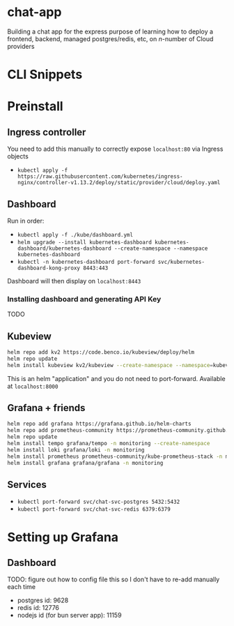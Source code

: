 # chat-app

Building a chat app for the express purpose of learning how to deploy a frontend, backend, managed postgres/redis, etc, on _n_-number of Cloud providers

# CLI Snippets

# Preinstall

## Ingress controller

You need to add this manually to correctly expose `localhost:80` via Ingress objects
- `kubectl apply -f https://raw.githubusercontent.com/kubernetes/ingress-nginx/controller-v1.13.2/deploy/static/provider/cloud/deploy.yaml`

## Dashboard

Run in order:
- `kubectl apply -f ./kube/dashboard.yml`
- `helm upgrade --install kubernetes-dashboard kubernetes-dashboard/kubernetes-dashboard --create-namespace --namespace kubernetes-dashboard`
- `kubectl -n kubernetes-dashboard port-forward svc/kubernetes-dashboard-kong-proxy 8443:443`

Dashboard will then display on `localhost:8443`

### Installing dashboard and generating API Key

TODO

## Kubeview

```bash
helm repo add kv2 https://code.benco.io/kubeview/deploy/helm
helm repo update
helm install kubeview kv2/kubeview --create-namespace --namespace=kubeview
```

This is an helm "application" and you do not need to port-forward. Available at `localhost:8000`

## Grafana + friends

```bash
helm repo add grafana https://grafana.github.io/helm-charts
helm repo add prometheus-community https://prometheus-community.github.io/helm-charts
helm repo update
helm install tempo grafana/tempo -n monitoring --create-namespace
helm install loki grafana/loki -n monitoring
helm install prometheus prometheus-community/kube-prometheus-stack -n monitoring
helm install grafana grafana/grafana -n monitoring
```

## Services

- `kubectl port-forward svc/chat-svc-postgres 5432:5432`
- `kubectl port-forward svc/chat-svc-redis 6379:6379`

# Setting up Grafana

## Dashboard

TODO: figure out how to config file this so I don't have to re-add manually each time
- postgres id: 9628
- redis id: 12776
- nodejs id (for bun server app): 11159
